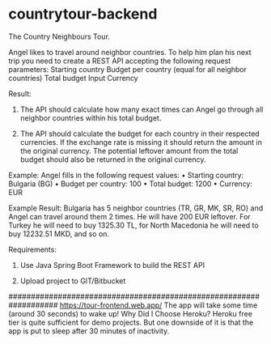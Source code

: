 # countrytour-backend

The Country Neighbours Tour.

Angel likes to travel around neighbor countries. To help him plan his next trip you need to create a REST API accepting the following request parameters: Starting country Budget per country (equal for all neighbor countries) Total budget Input Currency

Result:

1. The API should calculate how many exact times can Angel go through all neighbor countries within his total budget.

2. The API should calculate the budget for each country in their respected currencies. If the exchange rate is missing it should return the amount in the original currency. The potential leftover amount from the total budget should also be returned in the original currency.

Example: Angel fills in the following request values: • Starting country: Bulgaria (BG) • Budget per country: 100 • Total budget: 1200 • Currency: EUR

Example Result: Bulgaria has 5 neighbor countries (TR, GR, MK, SR, RO) and Angel can travel around them 2 times. He will have 200 EUR leftover. For Turkey he will need to buy 1325.30 TL, for North Macedonia he will need to buy 12232.51 MKD, and so on.

Requirements:

1. Use Java Spring Boot Framework to build the REST API

2. Upload project to GIT/Bitbucket



###################################################################
https://tour-frontend.web.app/
The app will take some time (around 30 seconds) to wake up!
Why Did I Choose Heroku?
Heroku free tier is quite sufficient for demo projects. But one downside of it is that the app is put to sleep after 30 minutes of inactivity.
